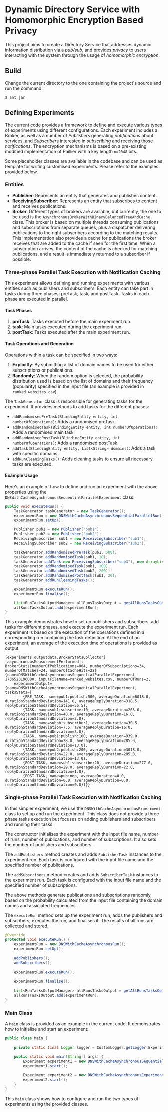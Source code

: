 # Dynamic Directory Service with Homomorphic Encryption Based Privacy
This project aims to create a Directory Service that addresses dynamic information distribution via a *pub/sub*, and provides *privacy* to users interacting with the system through the usage of *homomorphic encryption*.

## Build
Change the current directory to the one containing the project's source and run the command
```console
$ ant jar
```

## Defining Experiments
The current code provides a framework to define and execute various types of experiments using different configurations. Each experiment includes a Broker, as well as a number of *Publishers* generating *notifications* about services, and *Subscribers* interested in *subscribing* and receiving those *notifications*. The encryption mechanisms is based on a pre-existing modified implementation of Paillier with a key length `n=2048` bits.

Some placeholder classes are available in the codebase and can be used as template for writing customised experiments. Please refer to the examples provided below.

### Entities

- **Publisher**: Represents an entity that generates and publishes content.
- **ReceivingSubscriber**: Represents an entity that subscribes to content and receives publications.
- **Broker**: Different types of brokers are available, but currently, the one to be used is the `AsynchronousBrokerWithBinaryBalancedTreeAndCache` class. This broker is based on multiple threads consuming publications and subscriptions from separate queues, plus a dispatcher delivering publications to the right subscribers according to the matching results. This implementation also provides a cache for publications the broker receives that are added to the cache if seen for the first time. When a subscription arrives, the content of the cache is checked for matching publications, and a result is immediately returned to a subscriber if possible.


### Three-phase Parallel Task Execution with Notification Caching

This experiment allows defining and running experiments with various entities such as publishers and subscribers. Each entity can take part in tasks during three phases: preTask, task, and postTask. Tasks in each phase are executed in parallel.


#### Task Phases

1. **preTask**: Tasks executed before the main experiment run.
2. **task**: Main tasks executed during the experiment run.
3. **postTask**: Tasks executed after the main experiment run.

#### Task Operations and Generation

Operations within a task can be specified in two ways:

1. **Explicitly**: By submitting a list of domain names to be used for either subscriptions or publications.
2. **Randomly**: When the random option is selected, the probability distribution used is based on the list of domains and their frequency (popularity) specified in the input file (an example is provided in `ranked_websites.csv`).

The `TaskGenerator` class is responsible for generating tasks for the experiment. It provides methods to add tasks for the different phases:

- `addRandomisedPreTask(BlindingEntity entity, int numberOfOperations)`: Adds a randomised preTask.
- `addRandomisedTask(BlindingEntity entity, int numberOfOperations)`: Adds a randomised main task.
- `addRandomisedPostTask(BlindingEntity entity, int numberOfOperations)`: Adds a randomised postTask.
- `addTask(BlindingEntity entity, List<String> domains)`: Adds a task with specific domains.
- `addRunCleaningTasks()`: Adds cleaning tasks to ensure all necessary tasks are executed.

#### Example Usage

Here's an example of how to define and run an experiment with the above properties using the `DNSWithCacheAsynchronousSequentialParallelExperiment` class:

```java
public void executeRun() {
    TaskGenerator taskGenerator = new TaskGenerator();
    experimentRun = new DNSWithCacheAsynchronousSequentialParallelRun();
    experimentRun.setUp();

    Publisher pub1 = new Publisher("pub1");
    Publisher pub2 = new Publisher("pub2");
    ReceivingSubscriber sub1 = new ReceivingSubscriber("sub1");
    ReceivingSubscriber sub2 = new ReceivingSubscriber("sub2");

    taskGenerator.addRandomisedPreTask(pub1, 500);
    taskGenerator.addRandomisedTask(sub1, 10);
    taskGenerator.addTask(new ReceivingSubscriber("sub3"), new ArrayList<>(Arrays.asList("www.facebook.com")));
    taskGenerator.addRandomisedTask(pub1, 100);
    taskGenerator.addRandomisedTask(pub2, 200);
    taskGenerator.addRandomisedPostTask(sub1, 20);
    taskGenerator.addRunCleaningTasks();

    experimentRun.executeRun();
    experimentRun.finalise();

    List<RunTasksOutputManager> allRunsTasksOutput = getAllRunsTasksOutput();
    allRunsTasksOutput.add(experimentRun);
}
```

This example demonstrates how to set up publishers and subscribers, add tasks for different phases, and execute the experiment run. Each experiment is based on the execution of the operations defined in a corresponding run containing the task definition. At the end of an experiment, an average of the execution time of operations is provided as output.

```
[experiments.outputdata.BrokerStatsCollector][asynchronousMeasurementPerformed]: BrokerStats{numberOfPublications=804, numberOfSubscriptions=34, numberOfMatches=24, numberOfCacheHits=22}
{name=DNSWithCacheAsynchronousSequentialParallelExperiment-1736523196080, inputFileName=ranked_websites.csv, numberOfRuns=2, 
	experimentOutput={name=DNSWithCacheAsynchronousSequentialParallelExperiment, tasksStats=[
		{PRE_TASK, name=pub1:publish:500, averageDuration=6018.0, durationStandardDeviation=141.0, averageReplyDuration=318.5, replyDurationStandardDeviation=56.5}, 
		{TASK, name=sub1:subscribe:10, averageDuration=263.0, durationStandardDeviation=40.0, averageReplyDuration=16.0, replyDurationStandardDeviation=3.0}, 
		{TASK, name=subbb:subscribe:1, averageDuration=30.5, durationStandardDeviation=7.5, averageReplyDuration=16.0, replyDurationStandardDeviation=3.0}, 
		{TASK, name=pub1:publish:100, averageDuration=939.0, durationStandardDeviation=28.0, averageReplyDuration=285.0, replyDurationStandardDeviation=13.0}, 
		{TASK, name=pub2:publish:200, averageDuration=3018.0, durationStandardDeviation=22.0, averageReplyDuration=285.0, replyDurationStandardDeviation=13.0}, 
		{POST_TASK, name=sub1:subscribe:20, averageDuration=277.0, durationStandardDeviation=29.0, averageReplyDuration=22.0, replyDurationStandardDeviation=1.0}, 
		{POST_TASK, name=pub:nop, averageDuration=0.0, durationStandardDeviation=0.0, averageReplyDuration=0.0, replyDurationStandardDeviation=0.0}]}}
```

### Single-phase Parallel Task Execution with Notification Caching

In this simpler experiment, we use the `DNSWithCacheAsynchronousExperiment` class to set up and run the experiment. This class does not provide a three-phase tasks execution but focuses on adding publishers and subscribers and running their tasks.

The constructor initialises the experiment with the input file name, number of runs, number of publications, and number of subscriptions. It also sets the number of publishers and subscribers.

The `addPublishers` method creates and adds `PublisherTask` instances to the experiment run. Each task is configured with the input file name and the specified number of publications. 

The `addSubscribers` method creates and adds `SubscriberTask` instances to the experiment run. Each task is configured with the input file name and the specified number of subscriptions.

The above methods generate publications and subscriptions randomly, based on the probability calculated from the input file containing the domain names and assiciated frequencies.

The `executeRun` method sets up the experiment run, adds the publishers and subscribers, executes the run, and finalises it. The results of all runs are collected and stored.

```java
@Override
protected void executeRun() {
    experimentRun = new DNSWithCacheAsynchronousRun();
    experimentRun.setUp();
    
    addPublishers();
    addSubscribers();
    
    experimentRun.executeRun();
    
    experimentRun.finalise();
    
    List<RunTasksOutputManager> allRunsTasksOutput = getAllRunsTasksOutput();
    allRunsTasksOutput.add(experimentRun);
}
```


### Main Class

A `Main` class is provided as an example in the current code. It demonstrates how to initialise and start an experiment:

```java
public class Main {
    
    private static final Logger logger = CustomLogger.getLogger(Experiment.class.getName(), Level.INFO);
    
    public static void main(String[] args) {
        Experiment experiment1 = new DNSWithCacheAsynchronousSequentialParallelExperiment("ranked_websites.csv", 10, 1, 3);
        experiment1.start();  

        Experiment experiment2 = new DNSWithCacheAsynchronousExperiment("ranked_websites.csv", 10, 3, 3);
        experiment2.start();   
    }
}
```

This `Main` class shows how to configure and run the two types of experiments using the provided classes.